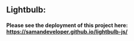 ## Lightbulb:
#### Please see the deployment of this project here: https://samandeveloper.github.io/lightbulb-js/
